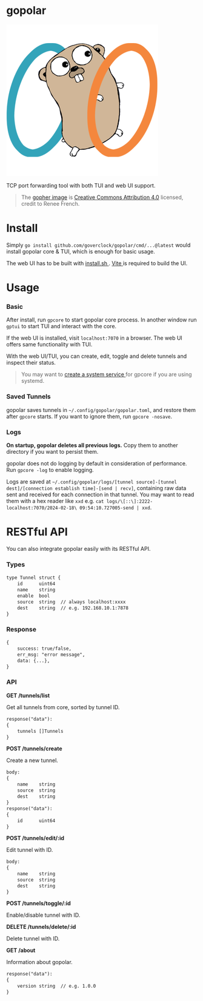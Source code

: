 # gopolar

![gopolar](./gopolar.png)

TCP port forwarding tool with both TUI and web UI support.

> The [gopher image](https://go.dev/blog/gopher) is [Creative Commons Attribution 4.0](https://creativecommons.org/licenses/by/4.0/) licensed, credit to Renee French.

# Install

Simply `go install github.com/goverclock/gopolar/cmd/...@latest` would install gopolar core & TUI, which is enough for basic usage.

The web UI has to be built with [ install.sh ](./install.sh). [ Vite ](https://vitejs.dev/) is required to build the UI.

# Usage

### Basic

After install, run `gpcore` to start gopolar core process. In another window run `gptui` to start TUI and interact with the core.

If the web UI is installed, visit `localhost:7070` in a browser. The web UI offers same functionality with TUI.

With the web UI/TUI, you can create, edit, toggle and delete tunnels and inspect their status.

> You may want to [ create a system service ](https://medium.com/@benmorel/creating-a-linux-service-with-systemd-611b5c8b91d6)for gpcore if you are using systemd.

### Saved Tunnels

gopolar saves tunnels in `~/.config/gopolar/gopolar.toml`, and restore them after `gpcore` starts. If you want to ignore them, run `gpcore -nosave`.

### Logs

**On startup, gopolar deletes all previous logs.** Copy them to another directory if you want to persist them.

gopolar does not do logging by default in consideration of performance. Run `gpcore -log` to enable logging.

Logs are saved at `~/.config/gopolar/logs/[tunnel source]-[tunnel dest]/[connection establish time]-[send | recv]`, containing raw data sent and received for each connection in that tunnel. You may want to read them with a hex reader like `xxd` e.g. `cat logs/\[::\]:2222-localhost:7070/2024-02-18\ 09:54:10.727005-send | xxd`.

# RESTful API

You can also integrate gopolar easily with its RESTful API.

### Types

```
type Tunnel struct {
    id      uint64
    name    string
    enable  bool
    source  string  // always localhost:xxxx
    dest    string  // e.g. 192.168.10.1:7878
}
```

### Response

```
{
    success: true/false,
    err_msg: "error message",
    data: {...},
}
```

### API

**GET /tunnels/list**

Get all tunnels from core, sorted by tunnel ID.

```
response("data"):
{
    tunnels []Tunnels
}
```

**POST /tunnels/create**

Create a new tunnel.

```
body:
{
    name    string
    source  string
    dest    string
}
response("data"):
{
    id      uint64
}
```

**POST /tunnels/edit/:id**

Edit tunnel with ID.

```
body:
{
    name    string
    source  string
    dest    string
}
```

**POST /tunnels/toggle/:id**

Enable/disable tunnel with ID.

**DELETE /tunnels/delete/:id**

Delete tunnel with ID.

**GET /about**

Information about gopolar.

```
response("data"):
{
    version string  // e.g. 1.0.0
}
```
